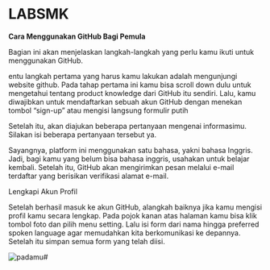 # LABSMK
**Cara Menggunakan GitHub Bagi Pemula**

Bagian ini akan menjelaskan langkah-langkah yang perlu kamu ikuti untuk menggunakan GitHub.

entu langkah pertama yang harus kamu lakukan adalah mengunjungi website github. Pada tahap pertama ini kamu bisa scroll down dulu untuk mengetahui tentang product knowledge dari GitHub itu sendiri. Lalu, kamu diwajibkan untuk mendaftarkan sebuah akun GitHub dengan menekan tombol “sign-up” atau mengisi langsung formulir putih 

Setelah itu, akan diajukan beberapa pertanyaan mengenai informasimu. Silakan isi beberapa pertanyaan tersebut ya.

Sayangnya, platform ini menggunakan satu bahasa, yakni bahasa Inggris. Jadi, bagi kamu yang belum bisa bahasa inggris, usahakan untuk belajar kembali. Setelah itu, GitHub akan mengirimkan pesan melalui e-mail terdaftar yang berisikan verifikasi alamat e-mail.

Lengkapi Akun Profil

Setelah berhasil masuk ke akun GitHub, alangkah baiknya jika kamu mengisi profil kamu secara lengkap. Pada pojok kanan atas halaman kamu bisa klik tombol foto dan pilih menu setting. Lalu isi form dari nama hingga preferred spoken language agar memudahkan kita berkomunikasi ke depannya. Setelah itu simpan semua form yang telah diisi.

![padamu](https://github.com/tiaraidris/LABSMK/assets/156057283/22007658-f8c1-4550-922f-760a55758d02)# 


